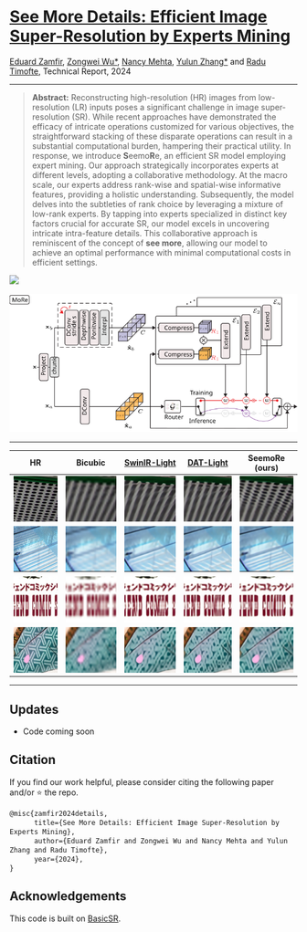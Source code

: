 # [See More Details: Efficient Image Super-Resolution by Experts Mining](https://arxiv.org/abs/2402.03412)

[Eduard Zamfir](https://eduardzamfir.github.io), [Zongwei Wu*](https://sites.google.com/view/zwwu/accueil), [Nancy Mehta](https://scholar.google.com/citations?user=WwdYdlUAAAAJ&hl=en&oi=ao),  [Yulun Zhang*](http://yulunzhang.com/) and [Radu Timofte](https://www.informatik.uni-wuerzburg.de/computervision/), Technical Report, 2024

---
> **Abstract:** Reconstructing high-resolution (HR) images from low-resolution (LR) inputs poses a significant challenge in image super-resolution (SR). While recent approaches have demonstrated the efficacy of intricate operations customized for various objectives, the straightforward stacking of these disparate operations can result in a substantial computational burden, hampering their practical utility. In response, we introduce **S**eemo**R**e, an efficient SR model employing expert mining. Our approach strategically incorporates experts at different levels, adopting a collaborative methodology. At the macro scale, our experts address rank-wise and spatial-wise informative features, providing a holistic understanding. Subsequently, the model delves into the subtleties of rank choice by leveraging a mixture of low-rank experts. By tapping into experts specialized in distinct key factors crucial for accurate SR, our model excels in uncovering intricate intra-feature details. This collaborative approach is reminiscent of the concept of **see more**, allowing our model to achieve an optimal performance with minimal computational costs in efficient settings.


![](figures/arch.svg)

<p align="center">
<img src="figures/more.svg" width="600"/>
</p>


---

|                     HR                     |                       Bicubic                   | [SwinIR-Light](https://github.com/JingyunLiang/SwinIR) | [DAT-Light](https://github.com/zhengchen1999/DAT) |     SeemoRe (ours)              |
| :----------------------------------------: | :---------------------------------------------: | :----------------------------------------------: | :-----------------------------------------: | :-----------------------------------------: |
| <img src="figures/img_1_HR_x4.png" height=80> | <img src="figures/img_1_Bicubic_x4.png" height=80> |  <img src="figures/img_1_SwinIR_x4.png" height=80>  | <img src="figures/img_1_DAT_x4.png" height=80> | <img src="figures/img_1_SeemoRe_x4.png" height=80> |
| <img src="figures/img_2_HR_x4.png" height=80> | <img src="figures/img_2_Bicubic_x4.png" height=80> |  <img src="figures/img_2_SwinIR_x4.png" height=80>  | <img src="figures/img_2_DAT_x4.png" height=80> | <img src="figures/img_2_SeemoRe_x4.png" height=80> |
| <img src="figures/img_3_HR_x4.png" height=80> | <img src="figures/img_3_Bicubic_x4.png" height=80> |  <img src="figures/img_3_SwinIR_x4.png" height=80>  | <img src="figures/img_3_DAT_x4.png" height=80> | <img src="figures/img_3_SeemoRe_x4.png" height=80> |
| <img src="figures/img_4_HR_x4.png" height=80> | <img src="figures/img_4_Bicubic_x4.png" height=80> |  <img src="figures/img_4_SwinIR_x4.png" height=80>  | <img src="figures/img_4_DAT_x4.png" height=80> | <img src="figures/img_4_SeemoRe_x4.png" height=80> |

---

## Updates
- Code coming soon  
## Citation

If you find our work helpful, please consider citing the following paper and/or ⭐ the repo.

```
@misc{zamfir2024details,
      title={See More Details: Efficient Image Super-Resolution by Experts Mining}, 
      author={Eduard Zamfir and Zongwei Wu and Nancy Mehta and Yulun Zhang and Radu Timofte},
      year={2024},
}
```

## Acknowledgements

This code is built on [BasicSR](https://github.com/XPixelGroup/BasicSR).
